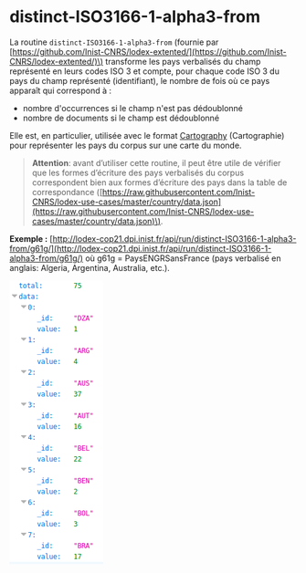 # distinct-ISO3166-1-alpha3-from

La routine `distinct-ISO3166-1-alpha3-from` \(fournie par [https://github.com/Inist-CNRS/lodex-extented/](https://github.com/Inist-CNRS/lodex-extented/)\) transforme les pays verbalisés du champ représenté en leurs codes ISO 3 et compte, pour chaque code ISO 3 du pays du champ représenté \(identifiant\), le nombre de fois où ce pays apparaît qui correspond à :

* nombre d'occurrences si le champ n'est pas dédoublonné
* nombre de documents si le champ est dédoublonné

Elle est, en particulier, utilisée avec le format [Cartography](/Administration/Modèle/Format/Cartography.md) \(Cartographie\) pour représenter les pays du corpus sur une carte du monde.

> **Attention**: avant d’utiliser cette routine, il peut être utile de vérifier que les formes d’écriture des pays verbalisés du corpus correspondent bien aux formes d’écriture des pays dans la table de correspondance \([https://raw.githubusercontent.com/Inist-CNRS/lodex-use-cases/master/country/data.json](https://raw.githubusercontent.com/Inist-CNRS/lodex-use-cases/master/country/data.json)\).

**Exemple :** [http://lodex-cop21.dpi.inist.fr/api/run/distinct-ISO3166-1-alpha3-from/g61g/](http://lodex-cop21.dpi.inist.fr/api/run/distinct-ISO3166-1-alpha3-from/g61g/) où g61g = PaysENGRSansFrance \(pays verbalisé en anglais: Algeria, Argentina, Australia, etc.\).

![Résultat de la routine distinct-ISO3166-1-alpha3-from](/assets/RoutineDistinctISO31661Alpha3From.png)
